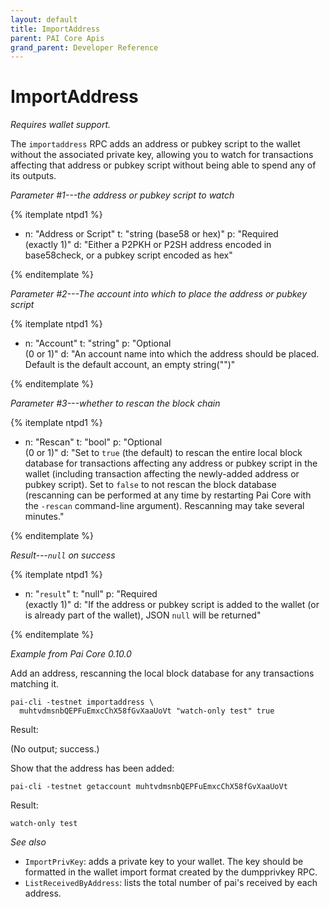 ```yaml
---
layout: default
title: ImportAddress
parent: PAI Core Apis
grand_parent: Developer Reference
---
```


ImportAddress
========================

*Requires wallet support.*

The `importaddress` RPC adds an address or pubkey script to the wallet without the associated private key, allowing you to watch for transactions affecting that address or pubkey script without being able to spend any of its outputs.

*Parameter #1---the address or pubkey script to watch*

{% itemplate ntpd1 %}
- n: "Address or Script"
  t: "string (base58 or hex)"
  p: "Required<br>(exactly 1)"
  d: "Either a P2PKH or P2SH address encoded in base58check, or a pubkey script encoded as hex"

{% enditemplate %}

*Parameter #2---The account into which to place the address or pubkey script*

{% itemplate ntpd1 %}
- n: "Account"
  t: "string"
  p: "Optional<br>(0 or 1)"
  d: "An account name into which the address should be placed.  Default is the default account, an empty string(\"\")"

{% enditemplate %}

*Parameter #3---whether to rescan the block chain*

{% itemplate ntpd1 %}
- n: "Rescan"
  t: "bool"
  p: "Optional<br>(0 or 1)"
  d: "Set to `true` (the default) to rescan the entire local block database for transactions affecting any address or pubkey script in the wallet (including transaction affecting the newly-added address or pubkey script).  Set to `false` to not rescan the block database (rescanning can be performed at any time by restarting Pai Core with the `-rescan` command-line argument).  Rescanning may take several minutes."

{% enditemplate %}

*Result---`null` on success*

{% itemplate ntpd1 %}
- n: "`result`"
  t: "null"
  p: "Required<br>(exactly 1)"
  d: "If the address or pubkey script is added to the wallet (or is already part of the wallet), JSON `null` will be returned"

{% enditemplate %}

*Example from Pai Core 0.10.0*

Add an address, rescanning the local block database for any transactions
matching it.

```
pai-cli -testnet importaddress \
  muhtvdmsnbQEPFuEmxcChX58fGvXaaUoVt "watch-only test" true
```

Result:

(No output<!--noref-->; success.)

Show that the address has been added:

```
pai-cli -testnet getaccount muhtvdmsnbQEPFuEmxcChX58fGvXaaUoVt
```

Result:

```
watch-only test
```

*See also*

* `ImportPrivKey`:  adds a private key to your wallet. The key should be formatted in the wallet import format created by the dumpprivkey RPC.
* `ListReceivedByAddress`: lists the total number of pai's received by each address.
